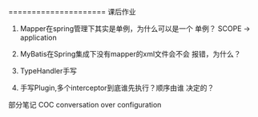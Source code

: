 








=====================
课后作业
1. Mapper在spring管理下其实是单例，为什么可以是一个
单例？ SCOPE -> application

2. MyBatis在Spring集成下没有mapper的xml文件会不会
报错，为什么？

3. TypeHandler手写

4. 手写Plugin,多个interceptor到底谁先执行？顺序由谁
决定的？


部分笔记
COC  conversation over configuration
